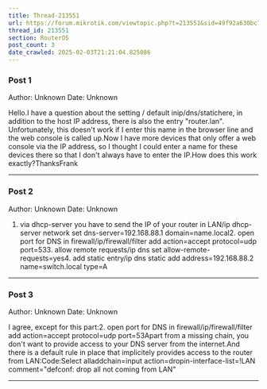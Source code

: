 ```yaml
---
title: Thread-213551
url: https://forum.mikrotik.com/viewtopic.php?t=213551&sid=49f92a630bc7970d8ca50523be880e8f
thread_id: 213551
section: RouterOS
post_count: 3
date_crawled: 2025-02-03T21:21:04.825086
---
```


### Post 1
Author: Unknown
Date: Unknown

Hello.I have a question about the setting / default inip/dns/statichere, in addition to the host IP address, there is also the entry "router.lan". Unfortunately, this doesn't work if I enter this name in the browser line and the web console is called up.Now I have more devices that only offer a web console via the IP address, so I thought I could enter a name for these devices there so that I don't always have to enter the IP.How does this work exactly?ThanksFrank

---
### Post 2
Author: Unknown
Date: Unknown

1. via dhcp-server you have to send the IP of your router in LAN/ip dhcp-server network set dns-server=192.168.88.1 domain=name.local2. open port for DNS in firewall/ip/firewall/filter add action=accept protocol=udp port=533. allow remote requests/ip dns set allow-remote-requests=yes4. add static entry/ip dns static add address=192.168.88.2 name=switch.local type=A

---
### Post 3
Author: Unknown
Date: Unknown

I agree, except for this part:2. open port for DNS in firewall/ip/firewall/filter add action=accept protocol=udp port=53Apart from a missing chain, you don't want to provide access to your DNS server from the internet.And there is a default rule in place that implicitely provides access to the router from LAN:Code:Select alladdchain=input action=dropin-interface-list=!LAN comment="defconf: drop all not coming from LAN"

---
